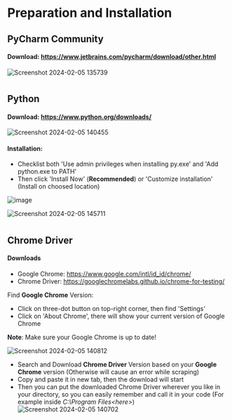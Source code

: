 # Preparation and Installation

## PyCharm Community
#### Download: https://www.jetbrains.com/pycharm/download/other.html

![Screenshot 2024-02-05 135739](https://github.com/WageeeWika/Web-Scraping-Properties-from-Booking.com-/assets/119421544/fcf7c0fc-2d83-46db-a38d-a21f27e592fe)


#
## Python
#### Download: https://www.python.org/downloads/

![Screenshot 2024-02-05 140455](https://github.com/WageeeWika/Web-Scraping-Properties-from-Booking.com-/assets/119421544/1a6ed329-8355-48aa-bc11-f79a65d41129)

#### Installation:
- Checklist both 'Use admin privileges when installing py.exe' and 'Add python.exe to PATH'
- Then click 'Install Now' (**Recommended**) or 'Customize installation' (Install on choosed location)

![image](https://github.com/WageeeWika/Web-Scraping-Properties-from-Booking.com-/assets/119421544/63763b7d-baa2-4c73-88eb-92102c0c3fee)

![Screenshot 2024-02-05 145711](https://github.com/WageeeWika/Web-Scraping-Properties-from-Booking.com-/assets/119421544/3a6f0c41-e660-4da6-bb60-59cc2bf11c3a)

#
## Chrome Driver
#### Downloads 
- Google Chrome: https://www.google.com/intl/id_id/chrome/
- Chrome Driver: https://googlechromelabs.github.io/chrome-for-testing/

Find **Google Chrome** Version:
- Click on three-dot button on top-right corner, then find 'Settings'
- Click on 'About Chrome', there will show your current version of Google Chrome
  
**Note**: Make sure your Google Chrome is up to date!

![Screenshot 2024-02-05 140812](https://github.com/WageeeWika/Web-Scraping-Properties-from-Booking.com-/assets/119421544/b2b05063-07e6-4545-9f0a-96362ad4321d)

- Search and Download **Chrome Driver** Version based on your **Google Chrome** version (Otherwise will cause an error while scraping)
- Copy and paste it in new tab, then the download will start
- Then you can put the downloaded Chrome Driver wherever you like in your directory, so you can easily remember and call it in your code (For example inside _C:\Program Files\<here>_)
![Screenshot 2024-02-05 140702](https://github.com/WageeeWika/Web-Scraping-Properties-from-Booking.com-/assets/119421544/59acdacd-e1ae-459d-aaf1-03338717241c)


